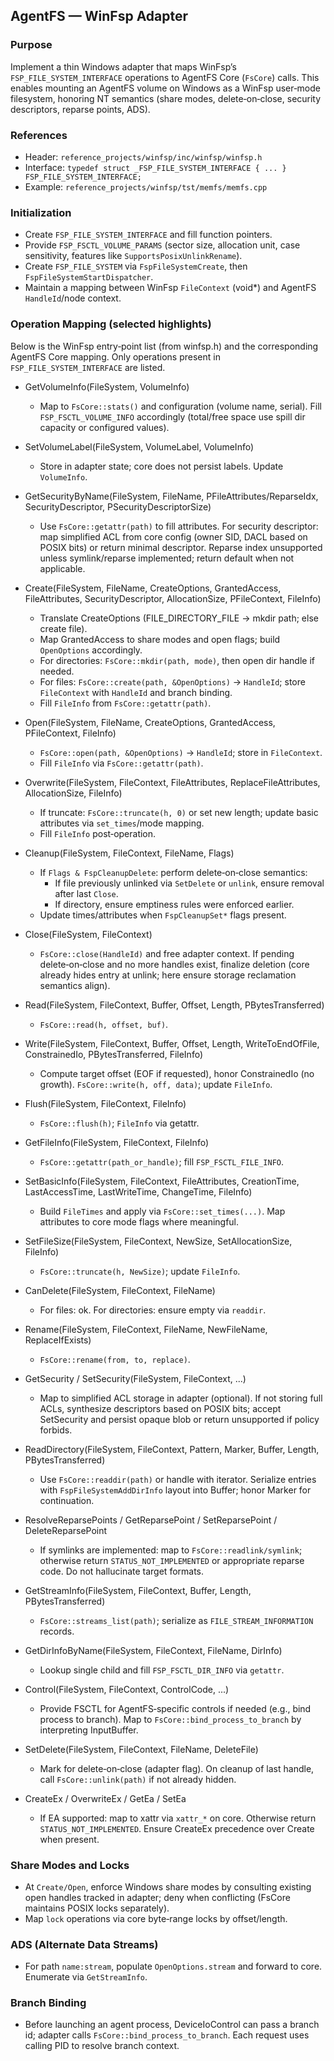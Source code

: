 ## AgentFS — WinFsp Adapter

### Purpose

Implement a thin Windows adapter that maps WinFsp’s `FSP_FILE_SYSTEM_INTERFACE` operations to AgentFS Core (`FsCore`) calls. This enables mounting an AgentFS volume on Windows as a WinFsp user‑mode filesystem, honoring NT semantics (share modes, delete‑on‑close, security descriptors, reparse points, ADS).

### References

- Header: `reference_projects/winfsp/inc/winfsp/winfsp.h`
- Interface: `typedef struct _FSP_FILE_SYSTEM_INTERFACE { ... } FSP_FILE_SYSTEM_INTERFACE;`
- Example: `reference_projects/winfsp/tst/memfs/memfs.cpp`

### Initialization

- Create `FSP_FILE_SYSTEM_INTERFACE` and fill function pointers.
- Provide `FSP_FSCTL_VOLUME_PARAMS` (sector size, allocation unit, case sensitivity, features like `SupportsPosixUnlinkRename`).
- Create `FSP_FILE_SYSTEM` via `FspFileSystemCreate`, then `FspFileSystemStartDispatcher`.
- Maintain a mapping between WinFsp `FileContext` (void\*) and AgentFS `HandleId`/node context.

### Operation Mapping (selected highlights)

Below is the WinFsp entry‑point list (from winfsp.h) and the corresponding AgentFS Core mapping. Only operations present in `FSP_FILE_SYSTEM_INTERFACE` are listed.

- GetVolumeInfo(FileSystem, VolumeInfo)
  - Map to `FsCore::stats()` and configuration (volume name, serial). Fill `FSP_FSCTL_VOLUME_INFO` accordingly (total/free space use spill dir capacity or configured values).

- SetVolumeLabel(FileSystem, VolumeLabel, VolumeInfo)
  - Store in adapter state; core does not persist labels. Update `VolumeInfo`.

- GetSecurityByName(FileSystem, FileName, PFileAttributes/ReparseIdx, SecurityDescriptor, PSecurityDescriptorSize)
  - Use `FsCore::getattr(path)` to fill attributes. For security descriptor: map simplified ACL from core config (owner SID, DACL based on POSIX bits) or return minimal descriptor. Reparse index unsupported unless symlink/reparse implemented; return default when not applicable.

- Create(FileSystem, FileName, CreateOptions, GrantedAccess, FileAttributes, SecurityDescriptor, AllocationSize, PFileContext, FileInfo)
  - Translate CreateOptions (FILE_DIRECTORY_FILE → mkdir path; else create file).
  - Map GrantedAccess to share modes and open flags; build `OpenOptions` accordingly.
  - For directories: `FsCore::mkdir(path, mode)`, then open dir handle if needed.
  - For files: `FsCore::create(path, &OpenOptions)` → `HandleId`; store `FileContext` with `HandleId` and branch binding.
  - Fill `FileInfo` from `FsCore::getattr(path)`.

- Open(FileSystem, FileName, CreateOptions, GrantedAccess, PFileContext, FileInfo)
  - `FsCore::open(path, &OpenOptions)` → `HandleId`; store in `FileContext`.
  - Fill `FileInfo` via `FsCore::getattr(path)`.

- Overwrite(FileSystem, FileContext, FileAttributes, ReplaceFileAttributes, AllocationSize, FileInfo)
  - If truncate: `FsCore::truncate(h, 0)` or set new length; update basic attributes via `set_times`/mode mapping.
  - Fill `FileInfo` post‑operation.

- Cleanup(FileSystem, FileContext, FileName, Flags)
  - If `Flags & FspCleanupDelete`: perform delete‑on‑close semantics:
    - If file previously unlinked via `SetDelete` or `unlink`, ensure removal after last `Close`.
    - If directory, ensure emptiness rules were enforced earlier.
  - Update times/attributes when `FspCleanupSet*` flags present.

- Close(FileSystem, FileContext)
  - `FsCore::close(HandleId)` and free adapter context. If pending delete‑on‑close and no more handles exist, finalize deletion (core already hides entry at unlink; here ensure storage reclamation semantics align).

- Read(FileSystem, FileContext, Buffer, Offset, Length, PBytesTransferred)
  - `FsCore::read(h, offset, buf)`.

- Write(FileSystem, FileContext, Buffer, Offset, Length, WriteToEndOfFile, ConstrainedIo, PBytesTransferred, FileInfo)
  - Compute target offset (EOF if requested), honor ConstrainedIo (no growth). `FsCore::write(h, off, data)`; update `FileInfo`.

- Flush(FileSystem, FileContext, FileInfo)
  - `FsCore::flush(h)`; `FileInfo` via getattr.

- GetFileInfo(FileSystem, FileContext, FileInfo)
  - `FsCore::getattr(path_or_handle)`; fill `FSP_FSCTL_FILE_INFO`.

- SetBasicInfo(FileSystem, FileContext, FileAttributes, CreationTime, LastAccessTime, LastWriteTime, ChangeTime, FileInfo)
  - Build `FileTimes` and apply via `FsCore::set_times(...)`. Map attributes to core mode flags where meaningful.

- SetFileSize(FileSystem, FileContext, NewSize, SetAllocationSize, FileInfo)
  - `FsCore::truncate(h, NewSize)`; update `FileInfo`.

- CanDelete(FileSystem, FileContext, FileName)
  - For files: ok. For directories: ensure empty via `readdir`.

- Rename(FileSystem, FileContext, FileName, NewFileName, ReplaceIfExists)
  - `FsCore::rename(from, to, replace)`.

- GetSecurity / SetSecurity(FileSystem, FileContext, ...)
  - Map to simplified ACL storage in adapter (optional). If not storing full ACLs, synthesize descriptors based on POSIX bits; accept SetSecurity and persist opaque blob or return unsupported if policy forbids.

- ReadDirectory(FileSystem, FileContext, Pattern, Marker, Buffer, Length, PBytesTransferred)
  - Use `FsCore::readdir(path)` or handle with iterator. Serialize entries with `FspFileSystemAddDirInfo` layout into Buffer; honor Marker for continuation.

- ResolveReparsePoints / GetReparsePoint / SetReparsePoint / DeleteReparsePoint
  - If symlinks are implemented: map to `FsCore::readlink/symlink`; otherwise return `STATUS_NOT_IMPLEMENTED` or appropriate reparse code. Do not hallucinate target formats.

- GetStreamInfo(FileSystem, FileContext, Buffer, Length, PBytesTransferred)
  - `FsCore::streams_list(path)`; serialize as `FILE_STREAM_INFORMATION` records.

- GetDirInfoByName(FileSystem, FileContext, FileName, DirInfo)
  - Lookup single child and fill `FSP_FSCTL_DIR_INFO` via `getattr`.

- Control(FileSystem, FileContext, ControlCode, ...)
  - Provide FSCTL for AgentFS‑specific controls if needed (e.g., bind process to branch). Map to `FsCore::bind_process_to_branch` by interpreting InputBuffer.

- SetDelete(FileSystem, FileContext, FileName, DeleteFile)
  - Mark for delete‑on‑close (adapter flag). On cleanup of last handle, call `FsCore::unlink(path)` if not already hidden.

- CreateEx / OverwriteEx / GetEa / SetEa
  - If EA supported: map to xattr via `xattr_*` on core. Otherwise return `STATUS_NOT_IMPLEMENTED`. Ensure CreateEx precedence over Create when present.

### Share Modes and Locks

- At `Create/Open`, enforce Windows share modes by consulting existing open handles tracked in adapter; deny when conflicting (FsCore maintains POSIX locks separately).
- Map `lock` operations via core byte‑range locks by offset/length.

### ADS (Alternate Data Streams)

- For path `name:stream`, populate `OpenOptions.stream` and forward to core. Enumerate via `GetStreamInfo`.

### Branch Binding

- Before launching an agent process, DeviceIoControl can pass a branch id; adapter calls `FsCore::bind_process_to_branch`. Each request uses calling PID to resolve branch context.
